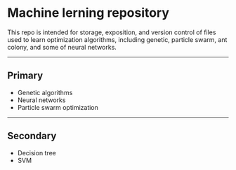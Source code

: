 # Machine lerning repository

This repo is intended for storage, exposition, and version control of files used to learn optimization algorithms, including genetic, particle swarm, ant colony, and some of neural networks.

***

## Primary

* Genetic algorithms
* Neural networks
* Particle swarm optimization

***

## Secondary

* Decision tree
* SVM
